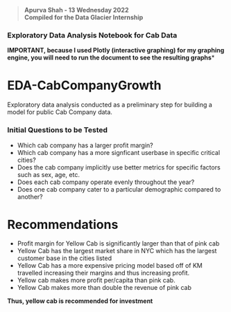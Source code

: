 > **Apurva Shah - 13 Wednesday 2022** \
> **Compiled for the Data Glacier Internship**
### Exploratory Data Analysis Notebook for Cab Data ###
**IMPORTANT, because I used Plotly (interactive graphing) for my graphing engine, you will need to run the document to see the resulting graphs***

# EDA-CabCompanyGrowth
 Exploratory data analysis conducted as a preliminary step for building a model for public Cab Company data.
 
### Initial Questions to be Tested
* Which cab company has a larger profit margin?
* Which cab company has a more signficant userbase in specific critical cities?
* Does the cab company implicitly use better metrics for specific factors such as sex, age, etc.
* Does each cab company operate evenly throughout the year? 
* Does one cab company cater to a particular demographic compared to another?

# Recommendations
* Profit margin for Yellow Cab is significantly larger than that of pink cab
* Yellow Cab has the largest market share in NYC which has the largest customer base in the cities listed
* Yellow Cab has a more expensive pricing model based off of KM travelled increasing their margins and thus increasing profit.
* Yellow cab makes more profit per/capita than pink cab.
* Yellow Cab makes more than double the revenue of pink cab

**Thus, yellow cab is recommended for investment**
